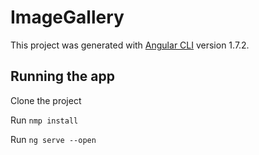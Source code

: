 # ImageGallery

This project was generated with [Angular CLI](https://github.com/angular/angular-cli) version 1.7.2.

## Running the app

Clone the project

Run `nmp install` 

Run `ng serve --open`

